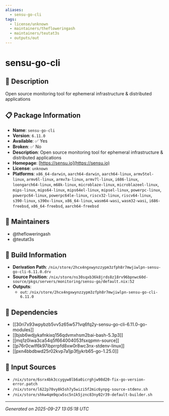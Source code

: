 ```yaml
---
aliases:
  - sensu-go-cli
tags:
  - license/unknown
  - maintainers/thefloweringash
  - maintainers/teutat3s
  - outputs/out
---
```


# sensu-go-cli

## 📝 Description

Open source monitoring tool for ephemeral infrastructure & distributed applications

## 📋 Package Information

- **Name**: `sensu-go-cli`
- **Version**: `6.11.0`
- **Available**: ✅ Yes
- **Broken**: ✅ No
- **Description**: Open source monitoring tool for ephemeral infrastructure & distributed applications
- **Homepage**: [https://sensu.io](https://sensu.io)
- **License**: `unknown`
- **Platforms**: `x86_64-darwin`, `aarch64-darwin`, `aarch64-linux`, `armv5tel-linux`, `armv6l-linux`, `armv7a-linux`, `armv7l-linux`, `i686-linux`, `loongarch64-linux`, `m68k-linux`, `microblaze-linux`, `microblazeel-linux`, `mips-linux`, `mips64-linux`, `mips64el-linux`, `mipsel-linux`, `powerpc-linux`, `powerpc64-linux`, `powerpc64le-linux`, `riscv32-linux`, `riscv64-linux`, `s390-linux`, `s390x-linux`, `x86_64-linux`, `wasm64-wasi`, `wasm32-wasi`, `i686-freebsd`, `x86_64-freebsd`, `aarch64-freebsd`
## 👥 Maintainers

- @thefloweringash
- @teutat3s


## 🔧 Build Information

- **Derivation Path**: `/nix/store/2hcx4ngxwynzzypm3zfph8r7mwjiwlpn-sensu-go-cli-6.11.0.drv`
- **Source Position**: `/nix/store/ns30sqxb36k8jrds8z18rv96bpnwc60d-source/pkgs/servers/monitoring/sensu-go/default.nix:52`
- **Outputs**:
  - `out`:  `/nix/store/2hcx4ngxwynzzypm3zfph8r7mwjiwlpn-sensu-go-cli-6.11.0`

## 🔗 Dependencies

- [[30ri7x93wpybzb5vv5z65w571vq6fq2y-sensu-go-cli-6.11.0-go-modules]]
- [[bjsb6wdjykafnkixq156qdvmxhsm2bai-bash-5.3p3]]
- [[mq1z0iwa3ca54q5f664004053fsxqpmn-source]]
- [[p76r0cwlf6k97ibprrpfd8xw0r8wc3nx-stdenv-linux]]
- [[pxn4bbdbwd25r02kvp7a1jp3fjykrb65-go-1.25.0]]

## 📁 Input Sources

- `/nix/store/6srx4bk3ccygyw8lb6a0icrghjw98d20-fix-go-version-error.patch`
- `/nix/store/l622p70vy8k5sh7y5wizi5f2mic6ynpg-source-stdenv.sh`
- `/nix/store/shkw4qm9qcw5sc5n1k5jznc83ny02r39-default-builder.sh`

---
*Generated on 2025-09-27 13:05:18 UTC*
